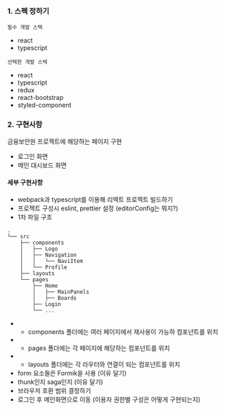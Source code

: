 ### 1. 스펙 정하기

`필수 개발 스텍`

- react
- typescript

`선택한 개발 스텍`

- react
- typescript
- redux
- react-bootstrap
- styled-component

### 2. 구현사항

금융보안원 프로젝트에 해당하는 페이지 구현

- 로그인 화면
- 메인 대시보드 화면

#### 세부 구현사항

- webpack과 typescript를 이용해 리액트 프로젝트 빌드하기
- 프로젝트 구성시 eslint, prettier 설정 (editorConfig는 뭐지?)
- 1차 파일 구조

```shell
.
└── src
    ├── components
    │   ├── Logo
    │   ├── Navigation
    │   │   └── NaviItem
    │   └── Profile
    ├── layouts
    └── pages
        ├── Home
        │   ├── MainPanels
        │   ├── Boards
        ├── Login
        └── ...
```

- - components 폴더에는 여러 페이지에서 재사용이 가능하 컴포넌트를 위치
- - pages 폴더에는 각 페이지에 해당하는 컴포넌트를 위치
- - layouts 폴더에는 각 라우터와 연결이 되는 컴포넌트를 위치
- form 요소들은 Formik을 사용 (이유 달기)
- thunk인지 saga인지 (이유 달기)
- 브라우저 호환 범위 결정하기
- 로그인 후 메인화면으로 이동 (이용자 권한별 구성은 어떻게 구현되는지)
